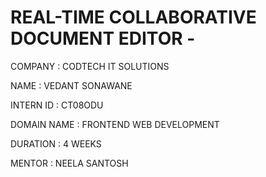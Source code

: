 # REAL-TIME COLLABORATIVE DOCUMENT EDITOR - 

COMPANY :  CODTECH IT SOLUTIONS

NAME : VEDANT SONAWANE

INTERN ID : CT08ODU

DOMAIN NAME : FRONTEND WEB DEVELOPMENT

DURATION : 4 WEEKS 

MENTOR : NEELA SANTOSH
